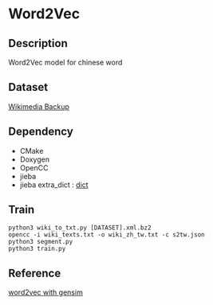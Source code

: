 # Word2Vec

## Description

Word2Vec model for chinese word

## Dataset

[Wikimedia Backup](https://dumps.wikimedia.org/zhwiki/)

## Dependency

- CMake
- Doxygen
- OpenCC
- jieba
- jieba extra_dict : [dict](https://github.com/fxsjy/jieba/tree/master/extra_dict)

## Train
```shell
python3 wiki_to_txt.py [DATASET].xml.bz2
opencc -i wiki_texts.txt -o wiki_zh_tw.txt -c s2tw.json
python3 segment.py
python3 train.py
```

## Reference

[word2vec with gensim](http://zake7749.github.io/2016/08/28/word2vec-with-gensim/)
